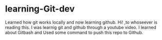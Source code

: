 # learning-Git-dev
Learned how git works locally and now learning github.
Hi! ,to whoseever is reading this. I was learnig git and github through a youtube video. I learned about Gitbash and Used some command to push this repo to Github.

